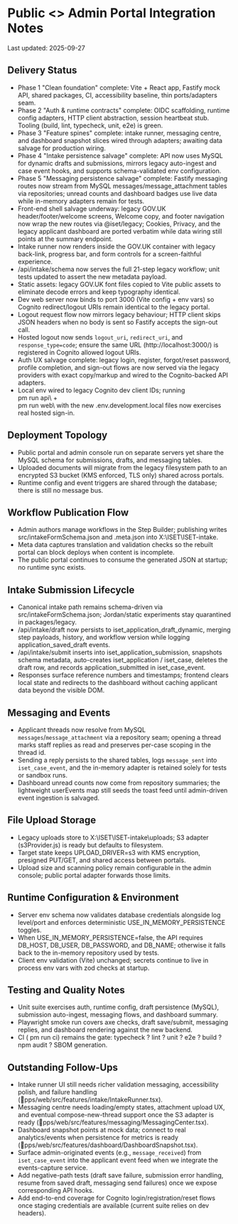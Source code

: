 # Public <> Admin Portal Integration Notes
Last updated: 2025-09-27

## Delivery Status
- Phase 1 "Clean foundation" complete: Vite + React app, Fastify mock API, shared packages, CI, accessibility baseline, thin ports/adapters seam.
- Phase 2 "Auth & runtime contracts" complete: OIDC scaffolding, runtime config adapters, HTTP client abstraction, session heartbeat stub. Tooling (build, lint, typecheck, unit, e2e) is green.
- Phase 3 "Feature spines" complete: intake runner, messaging centre, and dashboard snapshot slices wired through adapters; awaiting data salvage for production wiring.
- Phase 4 "Intake persistence salvage" complete: API now uses MySQL for dynamic drafts and submissions, mirrors legacy auto-ingest and case event hooks, and supports schema-validated env configuration.
- Phase 5 "Messaging persistence salvage" complete: Fastify messaging routes now stream from MySQL messages/message_attachment tables via repositories; unread counts and dashboard badges use live data while in-memory adapters remain for tests.
- Front-end shell salvage underway: legacy GOV.UK header/footer/welcome screens, Welcome copy, and footer navigation now wrap the new routes via @iset/legacy; Cookies, Privacy, and the legacy applicant dashboard are ported verbatim while data wiring still points at the summary endpoint.
- Intake runner now renders inside the GOV.UK container with legacy back-link, progress bar, and form controls for a screen-faithful experience.
- /api/intake/schema now serves the full 21-step legacy workflow; unit tests updated to assert the new metadata payload.
- Static assets: legacy GOV.UK font files copied to Vite public assets to eliminate decode errors and keep typography identical.
- Dev web server now binds to port 3000 (Vite config + env vars) so Cognito redirect/logout URIs remain identical to the legacy portal.
- Logout request flow now mirrors legacy behaviour; HTTP client skips JSON headers when no body is sent so Fastify accepts the sign-out call.
- Hosted logout now sends `logout_uri`, `redirect_uri`, and `response_type=code`; ensure the same URL (http://localhost:3000/) is registered in Cognito allowed logout URIs.
- Auth UX salvage complete: legacy login, register, forgot/reset password, profile completion, and sign-out flows are now served via the legacy providers with exact copy/markup and wired to the Cognito-backed API adapters.
- Local env wired to legacy Cognito dev client IDs; running \
pm run api\ + \
pm run web\ with the new .env.development.local files now exercises real hosted sign-in.

## Deployment Topology
- Public portal and admin console run on separate servers yet share the MySQL schema for submissions, drafts, and messaging tables.
- Uploaded documents will migrate from the legacy filesystem path to an encrypted S3 bucket (KMS enforced, TLS only) shared across portals.
- Runtime config and event triggers are shared through the database; there is still no message bus.

## Workflow Publication Flow
- Admin authors manage workflows in the Step Builder; publishing writes src/intakeFormSchema.json and .meta.json into X:\ISET\ISET-intake.
- Meta data captures translation and validation checks so the rebuilt portal can block deploys when content is incomplete.
- The public portal continues to consume the generated JSON at startup; no runtime sync exists.

## Intake Submission Lifecycle
- Canonical intake path remains schema-driven via src/intakeFormSchema.json; Jordan/static experiments stay quarantined in packages/legacy.
- /api/intake/draft now persists to iset_application_draft_dynamic, merging step payloads, history, and workflow version while logging application_saved_draft events.
- /api/intake/submit inserts into iset_application_submission, snapshots schema metadata, auto-creates iset_application / iset_case, deletes the draft row, and records application_submitted in iset_case_event.
- Responses surface reference numbers and timestamps; frontend clears local state and redirects to the dashboard without caching applicant data beyond the visible DOM.

## Messaging and Events
- Applicant threads now resolve from MySQL `messages`/`message_attachment` via a repository seam; opening a thread marks staff replies as read and preserves per-case scoping in the thread id.
- Sending a reply persists to the shared tables, logs `message_sent` into `iset_case_event`, and the in-memory adapter is retained solely for tests or sandbox runs.
- Dashboard unread counts now come from repository summaries; the lightweight userEvents map still seeds the toast feed until admin-driven event ingestion is salvaged.

## File Upload Storage
- Legacy uploads store to X:\ISET\ISET-intake\uploads; S3 adapter (s3Provider.js) is ready but defaults to filesystem.
- Target state keeps UPLOAD_DRIVER=s3 with KMS encryption, presigned PUT/GET, and shared access between portals.
- Upload size and scanning policy remain configurable in the admin console; public portal adapter forwards those limits.

## Runtime Configuration & Environment
- Server env schema now validates database credentials alongside log level/port and enforces deterministic USE_IN_MEMORY_PERSISTENCE toggles.
- When USE_IN_MEMORY_PERSISTENCE=false, the API requires DB_HOST, DB_USER, DB_PASSWORD, and DB_NAME; otherwise it falls back to the in-memory repository used by tests.
- Client env validation (Vite) unchanged; secrets continue to live in process env vars with zod checks at startup.

## Testing and Quality Notes
- Unit suite exercises auth, runtime config, draft persistence (MySQL), submission auto-ingest, messaging flows, and dashboard summary.
- Playwright smoke run covers axe checks, draft save/submit, messaging replies, and dashboard rendering against the new backend.
- CI (
pm run ci) remains the gate: typecheck ? lint ? unit ? e2e ? build ? npm audit ? SBOM generation.

## Outstanding Follow-Ups
- Intake runner UI still needs richer validation messaging, accessibility polish, and failure handling (pps/web/src/features/intake/IntakeRunner.tsx).
- Messaging centre needs loading/empty states, attachment upload UX, and eventual compose-new-thread support once the S3 adapter is ready (pps/web/src/features/messaging/MessagingCenter.tsx).
- Dashboard snapshot points at mock data; connect to real analytics/events when persistence for metrics is ready (pps/web/src/features/dashboard/DashboardSnapshot.tsx).
- Surface admin-originated events (e.g., `message_received`) from `iset_case_event` into the applicant event feed when we integrate the events-capture service.
- Add negative-path tests (draft save failure, submission error handling, resume from saved draft, messaging send failures) once we expose corresponding API hooks.
- Add end-to-end coverage for Cognito login/registration/reset flows once staging credentials are available (current suite relies on dev headers).









